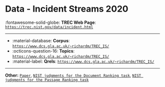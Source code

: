 # Data - Incident Streams 2020 

:fontawesome-solid-globe: **TREC Web Page**: [`https://trec.nist.gov/data/incident.html`](https://trec.nist.gov/data/incident.html)

---

- :material-database: **Corpus**: [`https://www.dcs.gla.ac.uk/~richardm/TREC_IS/`](https://www.dcs.gla.ac.uk/~richardm/TREC_IS/)
- :octicons-question-16: **Topics**: [`https://www.dcs.gla.ac.uk/~richardm/TREC_IS/`](https://www.dcs.gla.ac.uk/~richardm/TREC_IS/)
- :material-label: **Qrels**: [`https://www.dcs.gla.ac.uk/~richardm/TREC_IS/`](https://www.dcs.gla.ac.uk/~richardm/TREC_IS/)


---

**Other:** [`Paper`](https://arxiv.org/abs/1611.09268), [`NIST judgments for the Document Ranking task`](https://trec.nist.gov/data/deep/2020qrels-docs.txt), [`NIST judgments for the Passage Ranking task`](https://trec.nist.gov/data/deep/2020qrels-pass.txt)

